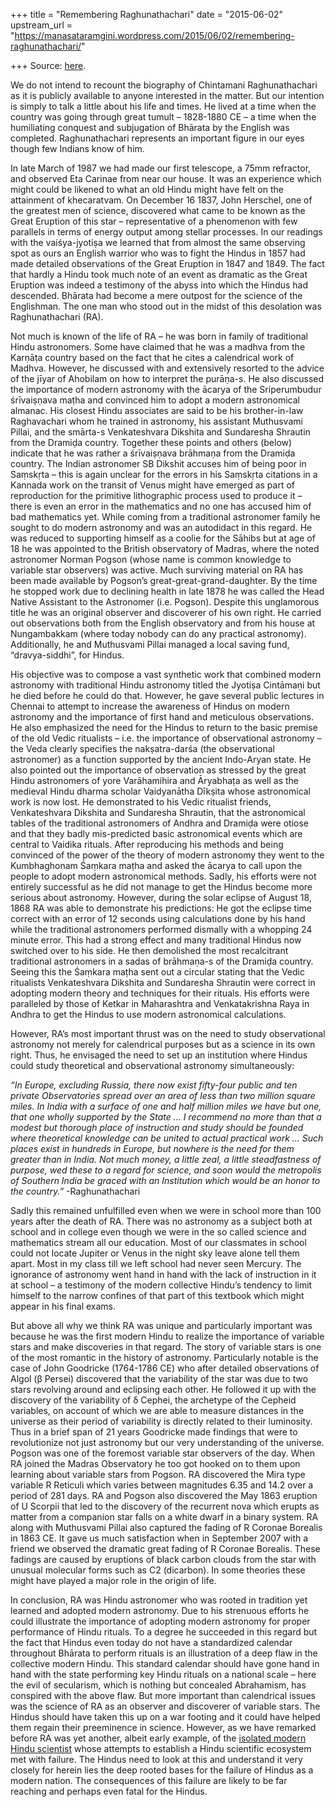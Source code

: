 +++
title = "Remembering Raghunathachari"
date = "2015-06-02"
upstream_url = "https://manasataramgini.wordpress.com/2015/06/02/remembering-raghunathachari/"

+++
Source: [here](https://manasataramgini.wordpress.com/2015/06/02/remembering-raghunathachari/).

We do not intend to recount the biography of Chintamani Raghunathachari
as it is publicly available to anyone interested in the matter. But our
intention is simply to talk a little about his life and times. He lived
at a time when the country was going through great tumult – 1828-1880 CE
– a time when the humiliating conquest and subjugation of Bhārata by the
English was completed. Raghunathachari represents an important figure in
our eyes though few Indians know of him.

In late March of 1987 we had made our first telescope, a 75mm refractor,
and observed Eta Carinae from near our house. It was an experience which
might could be likened to what an old Hindu might have felt on the
attainment of khecaratvam. On December 16 1837, John Herschel, one of
the greatest men of science, discovered what came to be known as the
Great Eruption of this star – representative of a phenomenon with few
parallels in terms of energy output among stellar processes. In our
readings with the vaiśya-jyotiṣa we learned that from almost the same
observing spot as ours an English warrior who was to fight the Hindus in
1857 had made detailed observations of the Great Eruption in 1847 and
1849. The fact that hardly a Hindu took much note of an event as
dramatic as the Great Eruption was indeed a testimony of the abyss into
which the Hindus had descended. Bhārata had become a mere outpost for
the science of the Englishman. The one man who stood out in the midst of
this desolation was Raghunathachari (RA).

Not much is known of the life of RA – he was born in family of
traditional Hindu astronomers. Some have claimed that he was a madhva
from the Karṇāṭa country based on the fact that he cites a calendrical
work of Madhva. However, he discussed with and extensively resorted to
the advice of the jīyar of Ahobilam on how to interpret the purāṇa-s. He
also discussed the importance of modern astronomy with the ācarya of the
Sriperumbudur śrīvaiṣṇava maṭha and convinced him to adopt a modern
astronomical almanac. His closest Hindu associates are said to be his
brother-in-law Raghavachari whom he trained in astronomy, his assistant
Muthusvami Pillai, and the smārta-s Venkateshvara Dikshita and
Sundaresha Shrautin from the Dramiḍa country. Together these points and
others (below) indicate that he was rather a śrīvaiṣṇava brāhmaṇa from
the Dramiḍa country. The Indian astronomer SB Dikshit accuses him of
being poor in Saṃskṛta – this is again unclear for the errors in his
Saṃskṛta citations in a Kannada work on the transit of Venus might have
emerged as part of reproduction for the primitive lithographic process
used to produce it – there is even an error in the mathematics and no
one has accused him of bad mathematics yet. While coming from a
traditional astronomer family he sought to do modern astronomy and was
an autodidact in this regard. He was reduced to supporting himself as a
coolie for the Sāhibs but at age of 18 he was appointed to the British
observatory of Madras, where the noted astronomer Norman Pogson (whose
name is common knowledge to variable star observers) was active. Much
surviving material on RA has been made available by Pogson’s
great-great-grand-daughter. By the time he stopped work due to declining
health in late 1878 he was called the Head Native Assistant to the
Astronomer (i.e. Pogson). Despite this unglamorous title he was an
original observer and discoverer of his own right. He carried out
observations both from the English observatory and from his house at
Nungambakkam (where today nobody can do any practical astronomy).
Additionally, he and Muthusvami Pillai managed a local saving fund,
“dravya-siddhi”, for Hindus.

His objective was to compose a vast synthetic work that combined modern
astronomy with traditional Hindu astronomy titled the Jyotiṣa Cintāmaṇi
but he died before he could do that. However, he gave several public
lectures in Chennai to attempt to increase the awareness of Hindus on
modern astronomy and the importance of first hand and meticulous
observations. He also emphasized the need for the Hindus to return to
the basic premise of the old Vedic ritualists – i.e. the importance of
observational astronomy – the Veda clearly specifies the nakṣatra-darśa
(the observational astronomer) as a function supported by the ancient
Indo-Aryan state. He also pointed out the importance of observation as
stressed by the great Hindu astronomers of yore Varāhamihira and
Āryabhaṭa as well as the medieval Hindu dharma scholar Vaidyanātha
Dīkṣita whose astronomical work is now lost. He demonstrated to his
Vedic ritualist friends, Venkateshvara Dikshita and Sundaresha Shrautin,
that the astronomical tables of the traditional astronomers of Andhra
and Dramiḍa were otiose and that they badly mis-predicted basic
astronomical events which are central to Vaidika rituals. After
reproducing his methods and being convinced of the power of the theory
of modern astronomy they went to the Kumbhaghonam Śaṃkara maṭha and
asked the ācarya to call upon the people to adopt modern astronomical
methods. Sadly, his efforts were not entirely successful as he did not
manage to get the Hindus become more serious about astronomy. However,
during the solar eclipse of August 18, 1868 RA was able to demonstrate
his predictions: He got the eclipse time correct with an error of 12
seconds using calculations done by his hand while the traditional
astronomers performed dismally with a whopping 24 minute error. This had
a strong effect and many traditional Hindus now switched over to his
side. He then demolished the most recalcitrant traditional astronomers
in a sadas of brāhmaṇa-s of the Dramiḍa country. Seeing this the Śaṃkara
maṭha sent out a circular stating that the Vedic ritualists
Venkateshvara Dikshita and Sundaresha Shrautin were correct in adopting
modern theory and techniques for their rituals. His efforts were
paralleled by those of Ketkar in Maharashtra and Venkatakrishna Raya in
Andhra to get the Hindus to use modern astronomical calculations.

However, RA’s most important thrust was on the need to study
observational astronomy not merely for calendrical purposes but as a
science in its own right. Thus, he envisaged the need to set up an
institution where Hindus could study theoretical and observational
astronomy simultaneously:

*“In Europe, excluding Russia, there now exist fifty-four public and ten
private Observatories spread over an area of less than two million
square miles. In India with a surface of one and half million miles we
have but one, that one wholly supported by the State … I recommend no
more than that a modest but thorough place of instruction and study
should be founded where theoretical knowledge can be united to actual
practical work … Such places exist in hundreds in Europe, but nowhere is
the need for them greater than in India. Not much money, a little zeal,
a little steadfastness of purpose, wed these to a regard for science,
and soon would the metropolis of Southern India be graced with an
Institution which would be an honor to the country.”* -Raghunathachari

Sadly this remained unfulfilled even when we were in school more than
100 years after the death of RA. There was no astronomy as a subject
both at school and in college even though we were in the so called
science and mathematics stream all our education. Most of our classmates
in school could not locate Jupiter or Venus in the night sky leave alone
tell them apart. Most in my class till we left school had never seen
Mercury. The ignorance of astronomy went hand in hand with the lack of
instruction in it at school – a testimony of the modern collective
Hindu’s tendency to limit himself to the narrow confines of that part of
this textbook which might appear in his final exams.

But above all why we think RA was unique and particularly important was
because he was the first modern Hindu to realize the importance of
variable stars and make discoveries in that regard. The story of
variable stars is one of the most romantic in the history of astronomy.
Particularly notable is the case of John Goodricke (1764-1786 CE) who
after detailed observations of Algol (β Persei) discovered that the
variability of the star was due to two stars revolving around and
eclipsing each other. He followed it up with the discovery of the
variability of δ Cephei, the archetype of the Cepheid variables, on
account of which we are able to measure distances in the universe as
their period of variability is directly related to their luminosity.
Thus in a brief span of 21 years Goodricke made findings that were to
revolutionize not just astronomy but our very understanding of the
universe. Pogson was one of the foremost variable star observers of the
day. When RA joined the Madras Observatory he too got hooked on to them
upon learning about variable stars from Pogson. RA discovered the Mira
type variable R Reticuli which varies between magnitudes 6.35 and 14.2
over a period of 281 days. RA and Pogson also discovered the May 1863
eruption of U Scorpii that led to the discovery of the recurrent nova
which erupts as matter from a companion star falls on a white dwarf in a
binary system. RA along with Muthusvami Pillai also captured the fading
of R Coronae Borealis in 1863 CE. It gave us much satisfaction when in
September 2007 with a friend we observed the dramatic great fading of R
Coronae Borealis. These fadings are caused by eruptions of black carbon
clouds from the star with unusual molecular forms such as C2 (dicarbon).
In some theories these might have played a major role in the origin of
life.

In conclusion, RA was Hindu astronomer who was rooted in tradition yet
learned and adopted modern astronomy. Due to his strenuous efforts he
could illustrate the importance of adopting modern astronomy for proper
performance of Hindu rituals. To a degree he succeeded in this regard
but the fact that Hindus even today do not have a standardized calendar
throughout Bhārata to perform rituals is an illustration of a deep flaw
in the collective modern Hindu. This standard calendar should have gone
hand in hand with the state performing key Hindu rituals on a national
scale – here the evil of secularism, which is nothing but concealed
Abrahamism, has conspired with the above flaw. But more important than
calendrical issues was the science of RA as an observer and discoverer
of variable stars. The Hindus should have taken this up on a war footing
and it could have helped them regain their preeminence in science.
However, as we have remarked before RA was yet another, albeit early
example, of the [isolated modern Hindu
scientist](https://manasataramgini.wordpress.com/2009/02/27/our-intellectual-tradition-non-existent-decadent-or-congenitally-dilute/ "Our intellectual tradition: non-existent, decadent, or congenitally dilute?")
whose attempts to establish a Hindu scientific ecosystem met with
failure. The Hindus need to look at this and understand it very closely
for herein lies the deep rooted bases for the failure of Hindus as a
modern nation. The consequences of this failure are likely to be far
reaching and perhaps even fatal for the Hindus.

